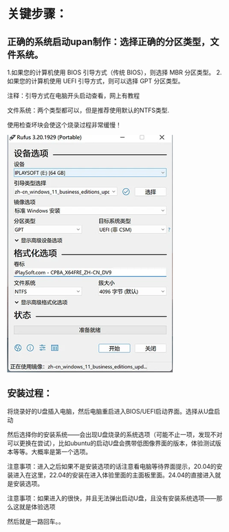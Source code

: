# 关键步骤：

## 正确的系统启动upan制作：选择正确的分区类型，文件系统。

1.如果您的计算机使用 BIOS 引导方式（传统 BIOS），则选择 MBR 分区类型。
2.如果您的计算机使用 UEFI 引导方式，则可以选择 GPT 分区类型。

注释：引导方式在电脑开头启动查看，网上有教程

文件系统：两个类型都可以，但是推荐使用默认的NTFS类型.

使用检查坏块会使这个烧录过程非常缓慢！

![1725258322199](images/ubuntu系统安装/1725258322199.png)

## 安装过程：

将烧录好的U盘插入电脑，然后电脑重启进入BIOS/UEFI启动界面。选择从U盘启动

然后选择你的安装系统——会出现U盘烧录的系统选项（可能不止一项，发现不对可以更换在尝试），比如ubuntu的启动U盘会携带低图像界面的版本，体验测试版本等等。大概率是第一个选项。

注意事项：进入之后如果不是安装选项的话注意看电脑等待界面提示，20.04的安装进入在这里，22.04的安装在进入体验里面的主面板里面。24.04的直接进入就是安装选项。

注意事项：如果进入的很快，并且无法弹出启动U盘，且没有安装系统选项——那么这就是体验选项

然后就是一路回车。。
